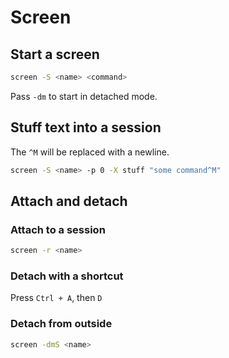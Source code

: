 # Screen

## Start a screen

```bash
screen -S <name> <command>
```

Pass `-dm` to start in detached mode.

## Stuff text into a session

The `^M` will be replaced with a newline.

```bash
screen -S <name> -p 0 -X stuff "some command^M"
```

## Attach and detach

### Attach to a session

```bash
screen -r <name>
```

### Detach with a shortcut

Press `Ctrl + A`, then `D`

### Detach from outside

```bash
screen -dmS <name>
```
